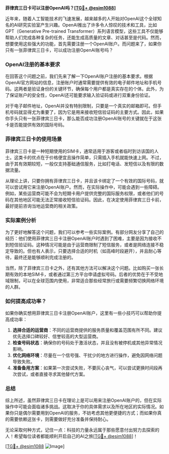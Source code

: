 **菲律宾三日卡可以注册OpenAI吗？[[TG💪+ @esim1088](https://t.me/s/esim1088)]**

近年来，随着人工智能技术的飞速发展，越来越多的人开始对OpenAI这个全球知名的AI研究实验室产生兴趣。OpenAI推出了许多令人惊叹的技术和工具，比如GPT（Generative Pre-trained Transformer）系列语言模型，这些工具不仅能够帮助人们完成各种复杂的任务，还能生成高质量的文章、对话甚至是代码。然而，想要使用这些强大的功能，首先需要注册一个OpenAI账户。而问题来了，如果你只有一张菲律宾三日卡，可以成功注册OpenAI账号吗？

### OpenAI注册的基本要求

在回答这个问题之前，我们先来了解一下OpenAI账户注册的基本要求。根据OpenAI官方网站的信息，注册账户时通常需要提供有效的电子邮件地址和手机号码。这两者是验证身份的关键环节，确保每个用户都是真实存在的个体。此外，为了保证账户的安全性，OpenAI还可能要求输入验证码或进行双重身份验证。

对于电子邮件地址，OpenAI并没有特别限制，只要是一个真实的邮箱即可。但手机号码就显得尤为重要了，因为它是用来接收短信验证码的主要方式。因此，如果你手头只有一张菲律宾三日卡，那么能否成功注册OpenAI账号的关键就在于这张卡是否能提供有效的国际号码。

### 菲律宾三日卡的使用场景

菲律宾三日卡是一种短期使用的SIM卡，通常适用于游客或者临时到访该国的人士。这类卡的优点在于价格便宜且操作简单，只需插入手机就能快速上网。不过，由于其有效期较短，一般仅支持基础通信服务，比如打电话、发短信以及有限的数据流量。

从理论上讲，只要你拥有菲律宾三日卡，并且该卡绑定了一个有效的国际号码，就可以尝试用它来注册OpenAI账户。然而，在实际操作中，可能会遇到一些障碍。例如，某些运营商可能不会为短期卡用户提供完整的国际服务权限，或者他们的号码在其他地区可能无法正常接收短信验证码。因此，在决定使用菲律宾三日卡前，最好提前咨询当地运营商的相关政策。

### 实际案例分析

为了更好地解答这个问题，我们可以参考一些实际案例。有部分网友分享了自己的经历：他们使用菲律宾三日卡注册OpenAI账户时遇到了困难，主要是因为接收不到短信验证码。这种情况可能是由于运营商限制了短信服务，或者是网络连接不稳定导致的。但也有人表示，只要选择合适的时机（如高峰时段避开），并且耐心等待，最终还是能够顺利完成注册的。

当然，除了菲律宾三日卡之外，还有其他方法可以解决这个问题。比如购买一张长期有效的本地SIM卡，或者通过第三方平台申请虚拟号码。后者的优势在于不受地域限制，可以在全球范围内使用，非常适合那些经常旅行或需要频繁切换网络环境的人群。

### 如何提高成功率？

如果你确实想用菲律宾三日卡注册OpenAI账户，这里有一些小技巧可以帮助你提高成功率：

1. **选择合适的运营商**：不同的运营商提供的服务质量和覆盖范围有所不同。建议优先选择口碑较好、信誉较高的大型运营商。
2. **检查号码状态**：确保你的号码处于激活状态，并且没有被停机或其他异常情况影响。
3. **优化网络环境**：尽量在一个信号强、干扰少的地方进行操作，避免因网络问题导致失败。
4. **准备备用方案**：如果第一次尝试失败，不要灰心丧气，可以尝试更换时间段再次尝试，或者直接寻求其他替代方案。

### 总结

综上所述，虽然菲律宾三日卡在理论上是可以用来注册OpenAI账户的，但在实际操作中可能会面临诸多挑战。这取决于你的具体需求以及所在地区的实际情况。如果你只是偶尔需要用到OpenAI的服务，不妨考虑其他更便捷的方式；而如果你真的需要依赖这张卡，则需要做好充分准备并保持耐心。

无论采取何种方式，记住一点：科技的力量永远属于那些愿意付出努力去探索的人！希望每位读者都能顺利开启自己的AI之旅[[TG💪+ @esim1088](https://t.me/s/esim1088)]！

[[TG💪+ @esim1088](https://t.me/s/esim1088) ![Image](https://i.postimg.cc/4NQfJmqS/Snipaste-2025-05-13-00-14-12.png)]